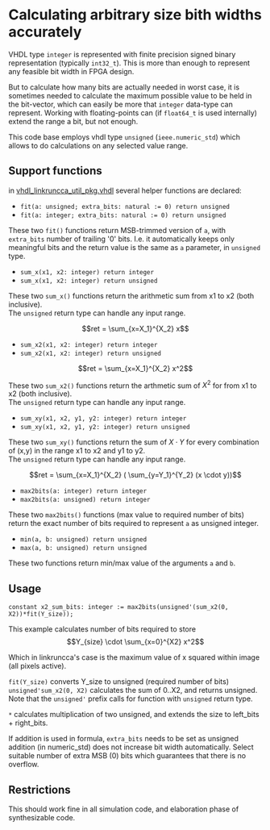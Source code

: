 # Calculating arbitrary size bith widths accurately

VHDL type `integer` is represented with finite precision signed binary representation (typically `int32_t`). This is more than enough to represent any feasible bit width in FPGA design.

But to calculate how many bits are actually needed in worst case, it is sometimes needed to calculate the maximum possible value to be held in the bit-vector, which can easily be more that `integer` data-type can represent. Working with floating-points can (if `float64_t` is used internally) extend the range a bit, but not enough.

This code base employs vhdl type `unsigned` (`ieee.numeric_std`) which allows to do calculations on any selected value range.

## Support functions

in [vhdl_linkruncca_util_pkg.vhdl](../../../src/vhdl/vhdl_linkruncca_util_pkg.vhdl) several helper functions are declared:

- `fit(a: unsigned; extra_bits: natural := 0) return unsigned`
- `fit(a: integer; extra_bits: natural := 0) return unsigned`

These two `fit()` functions return MSB-trimmed version of `a`, with `extra_bits` number of trailing '0' bits. I.e. it automatically keeps only meaningful bits and the return value is the same as `a` parameter, in `unsigned` type.

- `sum_x(x1, x2: integer) return integer`
- `sum_x(x1, x2: integer) return unsigned`

These two `sum_x()` functions return the arithmetic sum from x1 to x2 (both inclusive).
<br>The `unsigned` return type can handle any input range.

$$ret = \sum_{x=X_1}^{X_2} x$$

- `sum_x2(x1, x2: integer) return integer`
- `sum_x2(x1, x2: integer) return unsigned`

$$ret = \sum_{x=X_1}^{X_2} x^2$$

These two `sum_x2()` functions return the arthmetic sum of $X^2$ for from x1 to x2 (both inclusive).
<br>The `unsigned` return type can handle any input range.

- `sum_xy(x1, x2, y1, y2: integer) return integer`
- `sum_xy(x1, x2, y1, y2: integer) return unsigned`

These two `sum_xy()` functions return the sum of $X \cdot Y$ for every combination of (x,y) in the range x1 to x2 and y1 to y2.
<br>The `unsigned` return type can handle any input range.

$$ret = \sum_{x=X_1}^{X_2} ( \sum_{y=Y_1}^{Y_2} (x \cdot y))$$

- `max2bits(a: integer) return integer`
- `max2bits(a: unsigned) return integer`

These two `max2bits()` functions (max value to required number of bits) return the exact number of bits required to represent `a` as unsigned integer.

- `min(a, b: unsigned) return unsigned`
- `max(a, b: unsigned) return unsigned`

These two functions return min/max value of the arguments `a` and `b`.

## Usage

`constant x2_sum_bits: integer := max2bits(unsigned'(sum_x2(0, X2))*fit(Y_size));`

This example calculates number of bits required to store
$$Y_{size} \cdot \sum_{x=0}^{X2} x^2$$

Which in linkruncca's case is the maximum value of x squared within image (all pixels active).

`fit(Y_size)` converts Y_size to unsigned (required number of bits)
<br> `unsigned'sum_x2(0, X2)` calculates the sum of 0..X2, and returns unsigned. Note that the `unsigned'` prefix calls for function with `unsigned` return type.

`*` calculates multiplication of two unsigned, and extends the size to left_bits + right_bits.

If addition is used in formula, `extra_bits` needs to be set as unsigned addition (in numeric_std) does not increase bit width automatically. Select suitable number of extra MSB (0) bits which guarantees that there is no overflow.

## Restrictions

This should work fine in all simulation code, and elaboration phase of synthesizable code.
